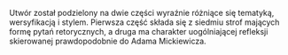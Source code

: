 Utwór został podzielony na dwie części wyraźnie różniące się tematyką, wersyfikacją i stylem. Pierwsza część składa się z siedmiu strof mających formę pytań retorycznych, a druga ma charakter uogólniającej refleksji skierowanej prawdopodobnie do Adama Mickiewicza.
